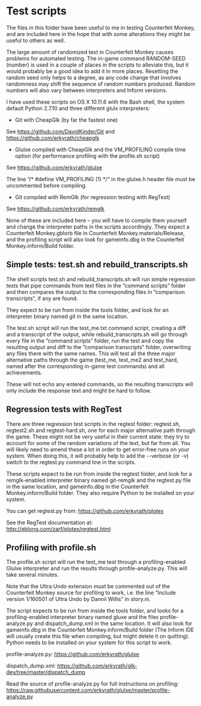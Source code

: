 # Test scripts

The files in this folder have been useful to me in testing Counterfeit Monkey, and are included here in the hope that with some alterations they might be useful to others as well.

The large amount of randomized text in Counterfeit Monkey causes problems for automated testing. The in-game command RANDOM-SEED (number) is used in a couple of places in the scripts to alleviate this, but it would probably be a good idea to add it in more places. Resetting the random seed only helps to a degree, as any code change that involves randomness may shift the sequence of random numbers produced. Random numbers will also vary between interpreters and Inform versions.

I have used these scripts on OS X 10.11.6 with the Bash shell, the system default Python 2.7.10 and three different glulx interpreters: 

- Git with CheapGlk (by far the fastest one)

See https://github.com/DavidKinder/Git and https://github.com/erkyrath/cheapglk

- Glulxe compiled with CheapGlk and the VM_PROFILING compile time option (for performance profiling with the profile.sh script)

See https://github.com/erkyrath/glulxe

The line ”/* #define VM_PROFILING (1) */” in the glulxe.h header file must be uncommented before compiling.

- Git compiled with RemGlk (for regression testing with RegTest)

See https://github.com/erkyrath/remglk

None of these are included here – you will have to compile them yourself and change the interpreter paths in the scripts accordingly. They expect a Counterfeit Monkey.gblorb file in Counterfeit Monkey.materials/Release, and the profiling script will also look for gameinfo.dbg in the Counterfeit Monkey.inform/Build folder.

## Simple tests: test.sh and rebuild_transcripts.sh

The shell scripts test.sh and rebuild_transcripts.sh will run simple regression tests that pipe commands from text files in the ”command scripts” folder and then compares the output to the corresponding files in ”comparison transcripts”, if any are found.

They expect to be run from inside the tools folder, and look for an interpreter binary named git in the same location.

The test.sh script will run the test_me.txt command script, creating a diff and a transcript of the output, while rebuild_transcripts.sh will go through every file in the ”command scripts” folder, run the test and copy the resulting output and diff to the ”comparison transcripts” folder, overwriting any files there with the same names. This will test all the three major alternative paths through the game (test_me, test_me2 and test_hard, named after the corresponding in-game test commands) and all achievements.

These will not echo any entered commands, so the resulting transcripts will only include the response text and might be hard to follow.

## Regression tests with RegTest

There are three regression test scripts in the regtest folder: regtest.sh, regtest2.sh and regtest-hard.sh, one for each major alternative path through the game. These might not be very useful in their current state: they try to account for some of the random variations of the text, but far from all. You will likely need to amend these a lot in order to get error-free runs on your system. When doing this, it will probably help to add the --verbose (or -v) switch to the regtest.py command line in the scripts.

These scripts expect to be run from inside the regtest folder, and look for a remglk-enabled interpreter binary named git-remglk and the regtest.py file in the same location, and gameinfo.dbg in the Counterfeit Monkey.inform/Build folder. They also require Python to be installed on your system.

You can get regtest.py from:
https://github.com/erkyrath/plotex

See the RegTest documentation at:
http://eblong.com/zarf/plotex/regtest.html

## Profiling with profile.sh

The profile.sh script will run the test_me test through a profiling-enabled Glulxe interpreter and run the results through profile-analyze.py. This will take several minutes.

Note that the Ultra Undo extension must be commented out of the Counterfeit Monkey source for profiling to work, i.e. the line ”Include version 1/160501 of Ultra Undo by Dannii Willis” in story.ni.

The script expects to be run from inside the tools folder, and looks for a profiling-enabled interpreter binary named gluxe and the files profile-analyze.py and dispatch_dump.xml in the same location. It will also look for gameinfo.dbg in the Counterfeit Monkey.inform/Build folder (The Inform IDE will usually create this file when compiling, but might delete it on quitting). Python needs to be installed on your system for this script to work.

profile-analyze.py:
https://github.com/erkyrath/glulxe

dispatch_dump.xml:
https://github.com/erkyrath/glk-dev/tree/master/dispatch_dump

Read the source of profile-analyze.py for full instructions on profiling:
https://raw.githubusercontent.com/erkyrath/glulxe/master/profile-analyze.py
